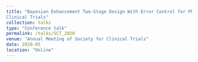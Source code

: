 ```yaml
---
title: "Bayesian Enhancement Two-Stage Design With Error Control for Phase II
Clinical Trials"
collection: talks
type: "Conference talk"
permalink: /talks/SCT_2020
venue: "Annual Meeting of Society for Clinical Trials"
date: 2020-05
location: "Online"
---
```


